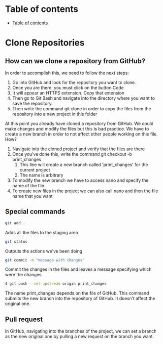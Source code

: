 # Table of contents 
- [Table of contents](#table-of-contents)

# Clone Repositories
## How can we clone a repository from GitHub?
In order to accomplish this, we need to follow the next steps:

1. Go into GitHub and look for the repository you want to clone.
2. Once you are there, you must click on the button Code
3. It will appear an HTTPS extension. Copy that extension
4. Then go to Git Bash and navigate into the directory where you want to save the repository.
5. Then write the command git clone <extension> in order to copy the files from the repository into a new project in this folder
    
At this point you already have cloned a repository from GitHub. We could make changes and modify the files but this is bad practice. We have to create a new branch in order to not affect other people working on this file. How?

1. Navigate into the cloned project and verify that the files are there
2. Once you've done this, write the command git checkout -b print_changes
   1. This line will create a new branch called 'print_changes' for the current project
   2. The name is arbitrary
3. To modify the new branch we have to access nano and specify the name of the file.
4. To create new files in the project we can also call nano and then the file name that you want

## Special commands
```bash
git add .
``` 
Adds all the files to the staging area

```bash
git status
```
Outputs the actions we've been doing

```bash
git commit -m "message with changes"
```
Commit the changes in the files and leaves a message specifying which were the changes
    
```bash
$ git push --set-upstream origin print_changes
```
The name print_changes depends on the file of GitHub. This command submits the new branch into the repository of GitHub. It doesn't affect the original one.
    
## Pull request 
In GitHub, navigating into the branches of the project, we can set a branch as the new original one by pulling a new request on the branch you want. 